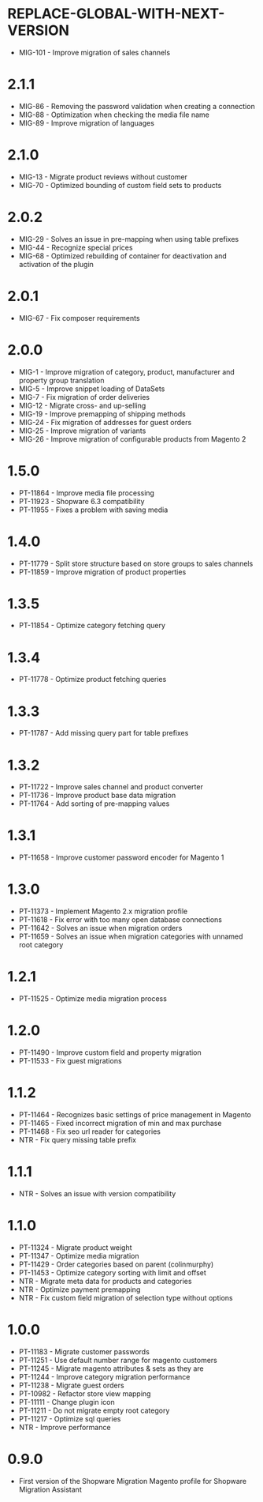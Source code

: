 # REPLACE-GLOBAL-WITH-NEXT-VERSION
- MIG-101 - Improve migration of sales channels

# 2.1.1
- MIG-86 - Removing the password validation when creating a connection
- MIG-88 - Optimization when checking the media file name
- MIG-89 - Improve migration of languages

# 2.1.0
- MIG-13 - Migrate product reviews without customer
- MIG-70 - Optimized bounding of custom field sets to products

# 2.0.2
- MIG-29 - Solves an issue in pre-mapping when using table prefixes
- MIG-44 - Recognize special prices
- MIG-68 - Optimized rebuilding of container for deactivation and activation of the plugin

# 2.0.1
- MIG-67 - Fix composer requirements

# 2.0.0
- MIG-1 - Improve migration of category, product, manufacturer and property group translation
- MIG-5 - Improve snippet loading of DataSets
- MIG-7 - Fix migration of order deliveries
- MIG-12 - Migrate cross- and up-selling
- MIG-19 - Improve premapping of shipping methods
- MIG-24 - Fix migration of addresses for guest orders
- MIG-25 - Improve migration of variants
- MIG-26 - Improve migration of configurable products from Magento 2

# 1.5.0
- PT-11864 - Improve media file processing
- PT-11923 - Shopware 6.3 compatibility
- PT-11955 - Fixes a problem with saving media

# 1.4.0
- PT-11779 - Split store structure based on store groups to sales channels
- PT-11859 - Improve migration of product properties

# 1.3.5
- PT-11854 - Optimize category fetching query

# 1.3.4
- PT-11778 - Optimize product fetching queries

# 1.3.3
- PT-11787 - Add missing query part for table prefixes

# 1.3.2
- PT-11722 - Improve sales channel and product converter
- PT-11736 - Improve product base data migration
- PT-11764 - Add sorting of pre-mapping values

# 1.3.1
- PT-11658 - Improve customer password encoder for Magento 1

# 1.3.0
- PT-11373 - Implement Magento 2.x migration profile
- PT-11618 - Fix error with too many open database connections
- PT-11642 - Solves an issue when migration orders
- PT-11659 - Solves an issue when migration categories with unnamed root category

# 1.2.1
- PT-11525 - Optimize media migration process

# 1.2.0
- PT-11490 - Improve custom field and property migration
- PT-11533 - Fix guest migrations

# 1.1.2
- PT-11464 - Recognizes basic settings of price management in Magento
- PT-11465 - Fixed incorrect migration of min and max purchase
- PT-11468 - Fix seo url reader for categories
- NTR - Fix query missing table prefix

# 1.1.1
- NTR - Solves an issue with version compatibility

# 1.1.0
- PT-11324 - Migrate product weight
- PT-11347 - Optimize media migration
- PT-11429 - Order categories based on parent (colinmurphy)
- PT-11453 - Optimize category sorting with limit and offset
- NTR - Migrate meta data for products and categories
- NTR - Optimize payment premapping
- NTR - Fix custom field migration of selection type without options

# 1.0.0
- PT-11183 - Migrate customer passwords
- PT-11251 - Use default number range for magento customers
- PT-11245 - Migrate magento attributes & sets as they are
- PT-11244 - Improve category migration performance
- PT-11238 - Migrate guest orders
- PT-10982 - Refactor store view mapping
- PT-11111 - Change plugin icon
- PT-11211 - Do not migrate empty root category
- PT-11217 - Optimize sql queries
- NTR - Improve performance

# 0.9.0
- First version of the Shopware Migration Magento profile for Shopware Migration Assistant
